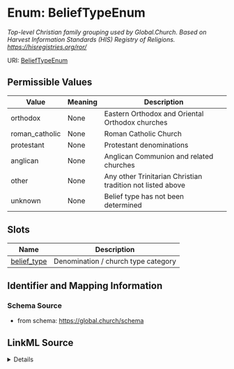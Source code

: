 # Enum: BeliefTypeEnum 




_Top-level Christian family grouping used by Global.Church. Based on Harvest Information Standards (HIS) Registry of Religions. https://hisregistries.org/ror/_



URI: [BeliefTypeEnum](BeliefTypeEnum.md)

## Permissible Values

| Value | Meaning | Description |
| --- | --- | --- |
| orthodox | None | Eastern Orthodox and Oriental Orthodox churches |
| roman_catholic | None | Roman Catholic Church |
| protestant | None | Protestant denominations |
| anglican | None | Anglican Communion and related churches |
| other | None | Any other Trinitarian Christian tradition not listed above |
| unknown | None | Belief type has not been determined |




## Slots

| Name | Description |
| ---  | --- |
| [belief_type](belief_type.md) | Denomination / church type category |






## Identifier and Mapping Information







### Schema Source


* from schema: https://global.church/schema






## LinkML Source

<details>
```yaml
name: BeliefTypeEnum
description: Top-level Christian family grouping used by Global.Church. Based on Harvest
  Information Standards (HIS) Registry of Religions. https://hisregistries.org/ror/
from_schema: https://global.church/schema
rank: 1000
permissible_values:
  orthodox:
    text: orthodox
    description: Eastern Orthodox and Oriental Orthodox churches.
    aliases:
    - Orthodox
  roman_catholic:
    text: roman_catholic
    description: Roman Catholic Church.
    aliases:
    - Roman Catholic
  protestant:
    text: protestant
    description: Protestant denominations.
    aliases:
    - Protestant
  anglican:
    text: anglican
    description: Anglican Communion and related churches.
    aliases:
    - Anglican
  other:
    text: other
    description: Any other Trinitarian Christian tradition not listed above. Similar
      to 'Independent' in HIS.
    aliases:
    - Other
  unknown:
    text: unknown
    description: Belief type has not been determined.
    aliases:
    - Unknown

```
</details>
